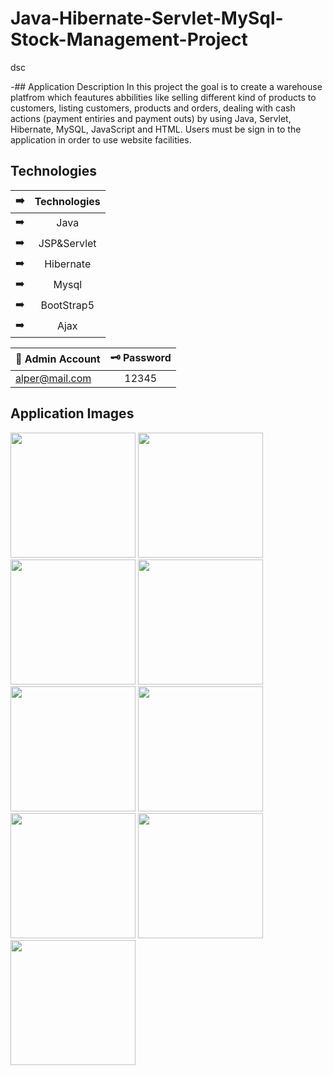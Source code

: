 # Java-Hibernate-Servlet-MySql-Stock-Management-Project
dsc

-## Application Description
In this project the goal is to create a warehouse platfrom which feautures abbilities like selling different kind of products to customers, listing customers, products and orders, dealing with cash actions (payment entiries and payment outs) by using Java, Servlet, Hibernate, MySQL, JavaScript and HTML. Users must be sign in to the application in order to use website facilities.


## Technologies
| :arrow_right:| Technologies  | 
| ------------- |:-------------:|
| :arrow_right: |Java  | 
| :arrow_right:| JSP&Servlet   | 
| :arrow_right: |Hibernate  | 
| :arrow_right: |Mysql | 
| :arrow_right:|BootStrap5  | 
| :arrow_right: |Ajax | 


| 🔐 Admin Account | 🗝️ Password |
| ------------- |:-------------:|
| alper@mail.com	 | 12345 |


## Application Images
<p>
<a href="https://github.com/aalperyilmaz/Java-JSP-Servlet-MySql-Blog-Project/blob/main/g%C3%B6rseller/Alper-Y%C4%B1lmaz-BlogPprojesi-Sunumu-page-2.jpg" width="200" target="_blank">
<img src="https://github.com/aalperyilmaz/Java-JSP-Servlet-MySql-Blog-Project/blob/main/g%C3%B6rseller/Alper-Y%C4%B1lmaz-BlogPprojesi-Sunumu-page-2.jpg" width="200" style="max-width:100%;"></a>  

<a href="https://github.com/aalperyilmaz/Java-JSP-Servlet-MySql-Blog-Project/blob/main/g%C3%B6rseller/Alper-Y%C4%B1lmaz-BlogPprojesi-Sunumu-page-3.jpg" width="200" target="_blank">
<img src="https://github.com/aalperyilmaz/Java-JSP-Servlet-MySql-Blog-Project/blob/main/g%C3%B6rseller/Alper-Y%C4%B1lmaz-BlogPprojesi-Sunumu-page-3.jpg" width="200" style="max-width:100%;"></a>
  
<a href="https://github.com/aalperyilmaz/Java-JSP-Servlet-MySql-Blog-Project/blob/main/g%C3%B6rseller/Alper-Y%C4%B1lmaz-BlogPprojesi-Sunumu-page-4.jpg" width="200" target="_blank">
<img src="https://github.com/aalperyilmaz/Java-JSP-Servlet-MySql-Blog-Project/blob/main/g%C3%B6rseller/Alper-Y%C4%B1lmaz-BlogPprojesi-Sunumu-page-4.jpg" width="200" style="max-width:100%;"></a>
    
<a href="https://github.com/aalperyilmaz/Java-JSP-Servlet-MySql-Blog-Project/blob/main/g%C3%B6rseller/Alper-Y%C4%B1lmaz-BlogPprojesi-Sunumu-page-5.jpg" width="200" target="_blank">
<img src="https://github.com/aalperyilmaz/Java-JSP-Servlet-MySql-Blog-Project/blob/main/g%C3%B6rseller/Alper-Y%C4%B1lmaz-BlogPprojesi-Sunumu-page-5.jpg" width="200" style="max-width:100%;"></a>
  
  
<a href="https://github.com/aalperyilmaz/Java-JSP-Servlet-MySql-Blog-Project/blob/main/g%C3%B6rseller/Alper-Y%C4%B1lmaz-BlogPprojesi-Sunumu-page-6.jpg" width="200" target="_blank">
<img src="https://github.com/aalperyilmaz/Java-JSP-Servlet-MySql-Blog-Project/blob/main/g%C3%B6rseller/Alper-Y%C4%B1lmaz-BlogPprojesi-Sunumu-page-6.jpg" width="200" style="max-width:100%;"></a>
  
<a href="https://github.com/aalperyilmaz/Java-JSP-Servlet-MySql-Blog-Project/blob/main/g%C3%B6rseller/Alper-Y%C4%B1lmaz-BlogPprojesi-Sunumu-page-7.jpg" width="200" target="_blank">
<img src="https://github.com/aalperyilmaz/Java-JSP-Servlet-MySql-Blog-Project/blob/main/g%C3%B6rseller/Alper-Y%C4%B1lmaz-BlogPprojesi-Sunumu-page-7.jpg" width="200" style="max-width:100%;">
  </a>
 
<a href="https://github.com/aalperyilmaz/Java-JSP-Servlet-MySql-Blog-Project/blob/main/g%C3%B6rseller/Alper-Y%C4%B1lmaz-BlogPprojesi-Sunumu-page-8.jpg" width="200" target="_blank">
<img src="https://github.com/aalperyilmaz/Java-JSP-Servlet-MySql-Blog-Project/blob/main/g%C3%B6rseller/Alper-Y%C4%B1lmaz-BlogPprojesi-Sunumu-page-8.jpg" width="200" style="max-width:100%;"></a>
  
<a href="https://github.com/aalperyilmaz/Java-JSP-Servlet-MySql-Blog-Project/blob/main/g%C3%B6rseller/Alper-Y%C4%B1lmaz-BlogPprojesi-Sunumu-page-9.jpg" width="200" target="_blank">
<img src="https://github.com/aalperyilmaz/Java-JSP-Servlet-MySql-Blog-Project/blob/main/g%C3%B6rseller/Alper-Y%C4%B1lmaz-BlogPprojesi-Sunumu-page-9.jpg" width="200" style="max-width:100%;"></a>
  
<a href="https://github.com/aalperyilmaz/Java-JSP-Servlet-MySql-Blog-Project/blob/main/g%C3%B6rseller/Alper-Y%C4%B1lmaz-BlogPprojesi-Sunumu-page-10.jpg" width="200" target="_blank">
<img src="https://github.com/aalperyilmaz/Java-JSP-Servlet-MySql-Blog-Project/blob/main/g%C3%B6rseller/Alper-Y%C4%B1lmaz-BlogPprojesi-Sunumu-page-10.jpg" width="200" style="max-width:100%;"></a>
  

</p>
